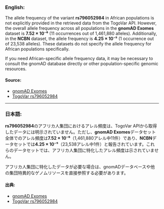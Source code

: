 ### English:
The allele frequency of the variant **rs796052984** in African populations is not explicitly provided in the retrieved data from the TogoVar API. However, the overall allele frequency across all populations in the **gnomAD Exomes** dataset is **7.52 × 10⁻⁶** (11 occurrences out of 1,461,880 alleles). Additionally, in the **NCBN** dataset, the allele frequency is **4.25 × 10⁻⁵** (1 occurrence out of 23,538 alleles). These datasets do not specify the allele frequency for African populations specifically.

If you need African-specific allele frequency data, it may be necessary to consult the gnomAD database directly or other population-specific genomic resources.

#### Source:
- [gnomAD Exomes](https://gnomad.broadinstitute.org/variant/2-166038000-C-T?dataset=gnomad_r4)
- [TogoVar rs796052984](https://togovar.org)

---

### 日本語:
**rs796052984**のアフリカ人集団におけるアレル頻度は、TogoVar APIから取得したデータには明示されていません。ただし、**gnomAD Exomes**データセット全体でのアレル頻度は**7.52 × 10⁻⁶**（1,461,880アレル中11件）であり、**NCBN**データセットでは**4.25 × 10⁻⁵**（23,538アレル中1件）と報告されています。これらのデータセットでは、アフリカ人集団に特化したアレル頻度は示されていません。

アフリカ人集団に特化したデータが必要な場合は、gnomADデータベースや他の集団特異的なゲノムリソースを直接参照する必要があります。

#### 出典:
- [gnomAD Exomes](https://gnomad.broadinstitute.org/variant/2-166038000-C-T?dataset=gnomad_r4)
- [TogoVar rs796052984](https://togovar.org)